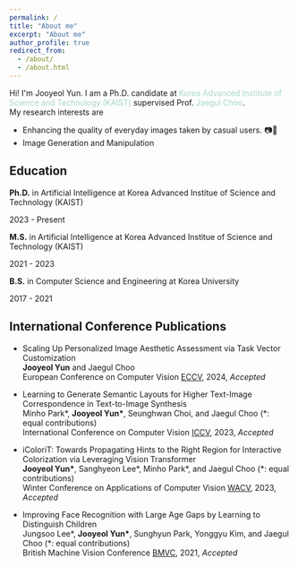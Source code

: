 ```yaml
---
permalink: /
title: "About me"
excerpt: "About me"
author_profile: true
redirect_from: 
  - /about/
  - /about.html
---
```


Hi! I'm Jooyeol Yun. I am a Ph.D. candidate at <a href="http://gsai.kaist.ac.kr/" style="color:#a7d7ca;text-decoration:none">Korea Advanced Institute of Science and Technology (KAIST)</a> supervised Prof. <a href="https://sites.google.com/site/jaegulchoo/" style="color:#a7d7ca;text-decoration:none">Jaegul Choo</a>. <br>
My research interests are

* Enhancing the quality of everyday images taken by casual users. 📷🎨
* Image Generation and Manipulation

Education
-----

__Ph.D.__ in Artificial Intelligence at Korea Advanced Institue of Science and Technology (KAIST)

2023 - Present

__M.S.__ in Artificial Intelligence at Korea Advanced Institue of Science and Technology (KAIST)

2021 - 2023

__B.S.__ in Computer Science and Engineering at Korea University

2017 - 2021




International Conference Publications
----
* Scaling Up Personalized Image Aesthetic Assessment via Task Vector Customization <br>
   __Jooyeol Yun__ and Jaegul Choo <br>
  European Conference on Computer Vision [ECCV](https://eccv2024.ecva.net/), 2024, *Accepted*

* Learning to Generate Semantic Layouts for Higher Text-Image Correspondence in Text-to-Image Synthesis <br>
  Minho Park\*, __Jooyeol Yun\*__, Seunghwan Choi, and Jaegul Choo (\*: equal contributions) <br>
  International Conference on Computer Vision [ICCV](https://iccv2023.thecvf.com/), 2023, *Accepted*

* iColoriT: Towards Propagating Hints to the Right Region for Interactive Colorization via Leveraging Vision Transformer <br>
  __Jooyeol Yun\*__, Sanghyeon Lee\*, Minho Park\*, and Jaegul Choo (\*: equal contributions) <br>
  Winter Conference on Applications of Computer Vision [WACV](https://wacv2023.thecvf.com/), 2023, *Accepted*


* Improving Face Recognition with Large Age Gaps by Learning to Distinguish Children <br>
  Jungsoo Lee\*, __Jooyeol Yun\*__, Sunghyun Park, Yonggyu Kim, and Jaegul Choo (\*: equal contributions) <br>
  British Machine Vision Conference [BMVC](https://www.bmvc2021-virtualconference.com/), 2021, *Accepted*

